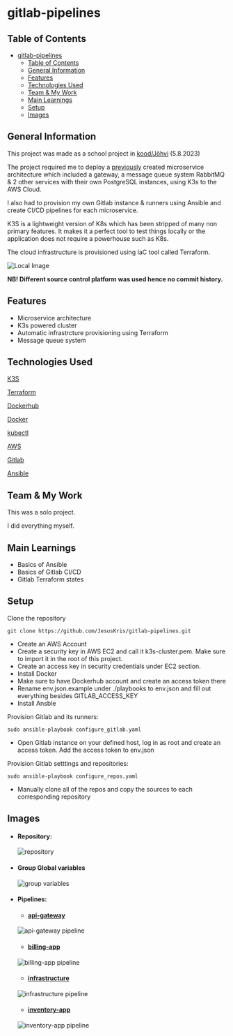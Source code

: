 <!-- ctrl + shift + v to preview -->
# gitlab-pipelines

## Table of Contents
- [gitlab-pipelines](#gitlab-pipelines)
  - [Table of Contents](#table-of-contents)
  - [General Information](#general-information)
  - [Features](#features)
  - [Technologies Used](#technologies-used)
  - [Team \& My Work](#team--my-work)
  - [Main Learnings](#main-learnings)
  - [Setup](#setup)
  - [Images](#images)

## General Information
This project was made as a school project in [kood/Jõhvi](https://kood.tech/) (5.8.2023)

The project required me to deploy a [previously](https://github.com/JesusKris/vagrant-microservice-architecture) created microservice architecture which included a gateway, a message queue system RabbitMQ & 2 other services with their own PostgreSQL instances, using K3s to the AWS Cloud.

I also had to provision my own Gitlab instance & runners using Ansible and create CI/CD pipelines for each microservice.

K3S is a lightweight version of K8s which has been stripped of many non primary features. It makes it a perfect tool to test things locally or the application does not require a powerhouse such as K8s. 

The cloud infrastructure is provisioned using IaC tool called Terraform.

![Local Image](./assets/images/aws-diagram.png)

  **NB! Different source control platform was used hence no commit history.**

## Features
- Microservice architecture
- K3s powered cluster
- Automatic infrastrcture provisioning using Terraform
- Message queue system

## Technologies Used

[K3S](https://k3s.io/)

[Terraform](https://www.terraform.io/)

[Dockerhub](https://hub.docker.com/)

[Docker](https://www.docker.com/)

[kubectl](https://kubernetes.io/docs/tasks/tools/)

[AWS](https://aws.amazon.com/)

[Gitlab](https://about.gitlab.com/)

[Ansible](https://www.ansible.com/)

## Team & My Work
This was a solo project.

I did everything myself.

## Main Learnings
- Basics of Ansible
- Basics of Gitlab CI/CD
- Gitlab Terraform states

## Setup
Clone the repository
```
git clone https://github.com/JesusKris/gitlab-pipelines.git
```
- Create an AWS Account
- Create a security key in AWS EC2 and call it k3s-cluster.pem. Make sure to import it in the root of this project.
- Create an access key in security credentials under EC2 section.
- Install Docker
- Make sure to have Dockerhub account and create an access token there
- Rename env.json.example under ./playbooks to env.json and fill out everything besides GITLAB_ACCESS_KEY
- Install Ansble

Provision Gitlab and its runners:
```
sudo ansible-playbook configure_gitlab.yaml
```

- Open Gitlab instance on your defined host, log in as root and create an access token. Add the access token to env.json

Provision Gitlab setttings and repositories:
```
sudo ansible-playbook configure_repos.yaml
```

- Manually clone all of the repos and copy the sources to each corresponding repository

## Images


- #### Repository:

     <img src="./assets/images/repository.png" alt="repository" title="repository">

- #### Group Global variables

    <img src="./assets/images/group_env_variables.png" alt="group variables" title="group variables">


- #### Pipelines:

    - #### [api-gateway](/src/api-gateway/.gitlab-ci.yml) 
    
    <img src="./assets/images/api-gateway-cicd.png" alt="api-gateway pipeline" title="api-gateway pipeline">

    - #### [billing-app](/src/billing-app/.gitlab-ci.yml) 
    
    <img src="./assets/images/billing-app-cicd.png" alt="billing-app pipeline" title="billing-app pipeline">

    - #### [infrastructure](/src/infrastructure/.gitlab-ci.yml) 
    
    <img src="./assets/images/infrastructure-cicd.png" alt="infrastructure pipeline" title="infrastructure pipeline">

    - #### [inventory-app](/src/inventory-app/.gitlab-ci.yml) 
    
    <img src="./assets/images/inventory-app-cicd.png" alt="inventory-app pipeline" title="inventory-app pipeline">
